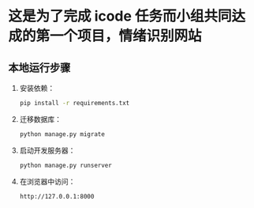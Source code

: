 # 这是为了完成 icode 任务而小组共同达成的第一个项目，情绪识别网站

## 本地运行步骤

1. 安装依赖：

   ```bash
   pip install -r requirements.txt
   ```

2. 迁移数据库：

   ```bash
   python manage.py migrate
   ```

3. 启动开发服务器：

   ```bash
   python manage.py runserver
   ```

4. 在浏览器中访问：
   ```
   http://127.0.0.1:8000
   ```
